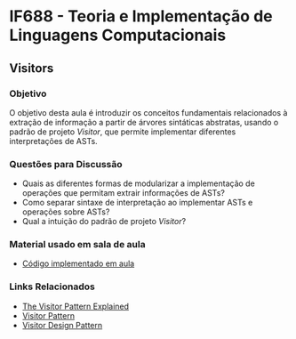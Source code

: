 # IF688 - Teoria e Implementação de Linguagens Computacionais

## Visitors

### Objetivo

O objetivo desta aula é introduzir os conceitos fundamentais relacionados à extração de informação a partir de árvores sintáticas abstratas, usando o padrão de projeto _Visitor_, que permite implementar diferentes interpretações de ASTs.

### Questões para Discussão

- Quais as diferentes formas de modularizar a implementação de operações que permitam extrair informações de ASTs?
- Como separar sintaxe de interpretação ao implementar ASTs e operações sobre ASTs?
- Qual a intuição do padrão de projeto _Visitor_?

### Material usado em sala de aula

- [Código implementado em aula](https://github.com/if688/if688.github.io/tree/master/2024-12-12/)

### Links Relacionados

- [The Visitor Pattern Explained](https://manski.net/2013/05/the-visitor-pattern-explained/)
- [Visitor Pattern](https://en.wikipedia.org/wiki/Visitor_pattern)
- [Visitor Design Pattern](https://sourcemaking.com/design_patterns/visitor)